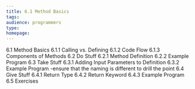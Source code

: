 ```yaml
---
title: 6.1 Method Basics
tags:
audience: programmers
type:
homepage:
---
```


6.1 Method Basics
  6.1.1 Calling vs. Defining
  6.1.2 Code Flow
  6.1.3 Components of Methods
6.2 Do Stuff
  6.2.1 Method Definition
  6.2.2 Example Program
6.3 Take Stuff
  6.3.1 Adding Input Parameters to Definition
  6.3.2 Example Program
    -ensure that the naming is different to drill the point
6.4 Give Stuff
  6.4.1 Return Type
  6.4.2 Return Keyword
  6.4.3 Example Program
6.5 Exercises
  

